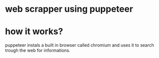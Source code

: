 # web scrapper using puppeteer


# how it works?
puppeteer instals a built in browser called chromium and uses it to search trough the web for informations. 